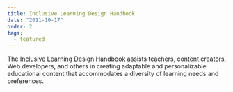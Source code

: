 ```yaml
---
title: Inclusive Learning Design Handbook
date: "2011-10-17"
order: 2
tags:
  - featured
---
```

The [Inclusive Learning Design Handbook](https://handbook.floeproject.org/) assists teachers, content creators, Web
developers, and others in creating adaptable and personalizable educational content that accommodates a diversity of
learning needs and preferences.
